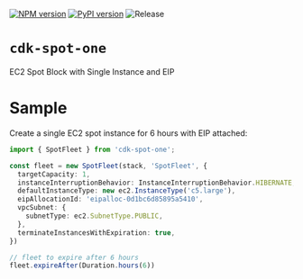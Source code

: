
[![NPM version](https://badge.fury.io/js/cdk-spot-one.svg)](https://badge.fury.io/js/cdk-spot-one)
[![PyPI version](https://badge.fury.io/py/cdk-spot-one.svg)](https://badge.fury.io/py/cdk-spot-one)
![Release](https://github.com/pahud/cdk-spot-one/workflows/Release/badge.svg)

# `cdk-spot-one`

EC2 Spot Block with Single Instance and EIP

# Sample

Create a single EC2 spot instance for 6 hours with EIP attached:

```ts
import { SpotFleet } from 'cdk-spot-one';

const fleet = new SpotFleet(stack, 'SpotFleet', {
  targetCapacity: 1,
  instanceInterruptionBehavior: InstanceInterruptionBehavior.HIBERNATE,
  defaultInstanceType: new ec2.InstanceType('c5.large'),
  eipAllocationId: 'eipalloc-0d1bc6d85895a5410',
  vpcSubnet: {
    subnetType: ec2.SubnetType.PUBLIC,
  },
  terminateInstancesWithExpiration: true,
})

// fleet to expire after 6 hours
fleet.expireAfter(Duration.hours(6))
```
